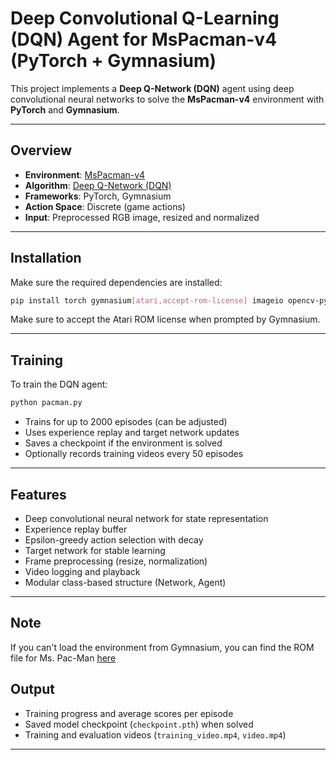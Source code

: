 # Deep Convolutional Q-Learning (DQN) Agent for MsPacman-v4 (PyTorch + Gymnasium)

This project implements a **Deep Q-Network (DQN)** agent using deep convolutional neural networks to solve the **MsPacman-v4** environment with **PyTorch** and **Gymnasium**.

---

## Overview

- **Environment**: [MsPacman-v4](https://ale.farama.org/environments/ms_pacman/)
- **Algorithm**: [Deep Q-Network (DQN)](https://www.nature.com/articles/nature14236)
- **Frameworks**: PyTorch, Gymnasium
- **Action Space**: Discrete (game actions)
- **Input**: Preprocessed RGB image, resized and normalized

---

## Installation

Make sure the required dependencies are installed:

```bash
pip install torch gymnasium[atari,accept-rom-license] imageio opencv-python pillow torchvision ale-py
```

Make sure to accept the Atari ROM license when prompted by Gymnasium.

---

## Training

To train the DQN agent:

```bash
python pacman.py
```

- Trains for up to 2000 episodes (can be adjusted)
- Uses experience replay and target network updates
- Saves a checkpoint if the environment is solved
- Optionally records training videos every 50 episodes

---

## Features

- Deep convolutional neural network for state representation
- Experience replay buffer
- Epsilon-greedy action selection with decay
- Target network for stable learning
- Frame preprocessing (resize, normalization)
- Video logging and playback
- Modular class-based structure (Network, Agent)

---

## Note

If you can't load the environment from Gymnasium, you can find the ROM file for Ms. Pac-Man [here](https://drive.google.com/drive/folders/1JF6UYXQxfHQK8Oy5b0ZRJ4CcgUWSvrxe)

## Output

- Training progress and average scores per episode
- Saved model checkpoint (`checkpoint.pth`) when solved
- Training and evaluation videos (`training_video.mp4`, `video.mp4`)

---